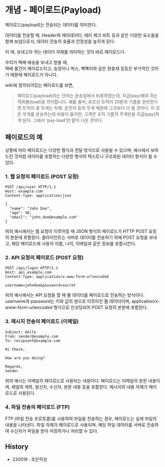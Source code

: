 # 개념 - 페이로드(Payload)

페이로드(payload)는 전송되는 데이터를 의미한다.

데이터를 전송할 때, Header와 메타데이터, 에러 체크 비트 등과 같은 다양한 요소들을 함께 보냄으로서, 데이터 전송의 효율과 안정성을 높히게 된다.

이 때, 보내고자 하는 데이터 자체를 의미하는 것이 바로 페이로드다.

우리가 택배 배송을 보내고 받을 때,  
택배 물건이 페이로드이고, 송장이나 박스, 뾱뾱이와 같은 완충재 등등은 부가적인 것이기 때문에 페이로드가 아니다.

wiki에 정의되어있는 페이로드를 보면,  
> 페이로드(payload)라는 단어는 운송업에서 비롯하였는데,
> 지급(pay)해야 하는 적화물(load)을 의미합니다.
> 예를 들어, 유조선 트럭이 20톤의 기름을 운반한다면 트럭의 총 무게는 차체, 운전자 등의 무게 때문에 그것보다 더 될 것이다.
> 이 모든 무게를 운송하는데 비용이 들지만, 고객은 오직 기름의 무게만을 지급(pay)하게 된다. 그래서 ‘pay-load’란 말이 나온 것이다.


## 페이로드의 예
  
상황에 따라 페이로드는 다양한 형식과 전달 방식으로 사용될 수 있으며, 예시에서 보여드린 것처럼 데이터를 포함하는 다양한 형식의 텍스트나 구조화된 데이터 형식이 될 수 있다.

  
### 1. 웹 요청의 페이로드 (POST 요청)
```
POST /api/user HTTP/1.1
Host: example.com
Content-Type: application/json

{
  "name": "John Doe",
  "age": 30,
  "email": "john.doe@example.com"
}
```
위의 예시에서는 웹 요청이 이루어질 때 JSON 형식의 페이로드가 HTTP POST 요청의 본문에 포함된다. 클라이언트는 서버로 데이터를 전송하기 위해 POST 요청을 보내고, 해당 페이로드에 사용자 이름, 나이, 이메일과 같은 정보를 포함시킨다.

  
### 2. API 요청의 페이로드 (POST 요청)
```
POST /api/login HTTP/1.1
Host: api.example.com
Content-Type: application/x-www-form-urlencoded

username=johndoe&password=secret
```
위의 예시에서는 API 요청을 할 때 폼 데이터를 페이로드로 전송하는 방식이다. username과 password는 키와 값의 쌍으로 이루어진 폼 데이터이며, application/x-www-form-urlencoded 형식으로 인코딩되어 POST 요청의 본문에 포함된다.

  
### 3. 메시지 전송의 페이로드 (이메일)
```
Subject: Hello
From: sender@example.com
To: recipient@example.com

Hi there,

How are you doing?

Regards,
Sender
```
  
위의 예시는 이메일의 페이로드로 사용되는 내용이다. 페이로드는 이메일의 본문 내용이며, 메일의 제목, 발신자, 수신자, 본문 내용 등을 포함한다. 메시지의 내용 자체가 페이로드로 사용된다.

  
### 4. 파일 전송의 페이로드 (FTP)

FTP (파일 전송 프로토콜)를 사용하여 파일을 전송하는 경우, 페이로드는 실제 파일의 내용을 나타낸다. 파일 자체가 페이로드로 사용되며, 해당 파일 데이터를 서버로 전송하여 수신자가 파일을 받아 저장하거나 처리할 수 있다.


## History
- 230519 : 초안작성
